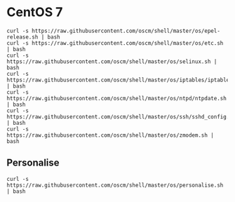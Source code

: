 CentOS 7
=====

	curl -s https://raw.githubusercontent.com/oscm/shell/master/os/epel-release.sh | bash
	curl -s https://raw.githubusercontent.com/oscm/shell/master/os/etc.sh | bash
	curl -s https://raw.githubusercontent.com/oscm/shell/master/os/selinux.sh | bash
	curl -s https://raw.githubusercontent.com/oscm/shell/master/os/iptables/iptables.sh | bash
	curl -s https://raw.githubusercontent.com/oscm/shell/master/os/ntpd/ntpdate.sh | bash
	curl -s https://raw.githubusercontent.com/oscm/shell/master/os/ssh/sshd_config.sh | bash
	curl -s https://raw.githubusercontent.com/oscm/shell/master/os/zmodem.sh | bash

Personalise
-----
	curl -s https://raw.githubusercontent.com/oscm/shell/master/os/personalise.sh | bash
